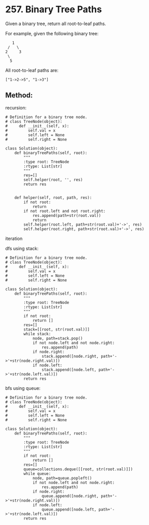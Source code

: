 # 257. Binary Tree Paths

Given a binary tree, return all root-to-leaf paths.

For example, given the following binary tree:

       1
     /   \
    2     3
     \
      5
      
All root-to-leaf paths are:

    ["1->2->5", "1->3"]
    
## Method:

recursion:

    # Definition for a binary tree node.
    # class TreeNode(object):
    #     def __init__(self, x):
    #         self.val = x
    #         self.left = None
    #         self.right = None
    
    class Solution(object):
        def binaryTreePaths(self, root):
            """
            :type root: TreeNode
            :rtype: List[str]
            """
            res=[]
            self.helper(root, '', res)
            return res
            
            
        def helper(self, root, path, res):
            if not root:
                return
            if not root.left and not root.right:
                res.append(path+str(root.val))
                return
            self.helper(root.left, path+str(root.val)+'->', res)
            self.helper(root.right, path+str(root.val)+'->', res)
            
iteration

dfs using stack:

    # Definition for a binary tree node.
    # class TreeNode(object):
    #     def __init__(self, x):
    #         self.val = x
    #         self.left = None
    #         self.right = None
    
    class Solution(object):
        def binaryTreePaths(self, root):
            """
            :type root: TreeNode
            :rtype: List[str]
            """
            if not root:
                return []
            res=[]
            stack=[[root, str(root.val)]]
            while stack:
                node, path=stack.pop()
                if not node.left and not node.right:
                    res.append(path)
                if node.right:
                    stack.append([node.right, path+'->'+str(node.right.val)])
                if node.left:
                    stack.append([node.left, path+'->'+str(node.left.val)])
            return res
                    
bfs using queue:

    # Definition for a binary tree node.
    # class TreeNode(object):
    #     def __init__(self, x):
    #         self.val = x
    #         self.left = None
    #         self.right = None
    
    class Solution(object):
        def binaryTreePaths(self, root):
            """
            :type root: TreeNode
            :rtype: List[str]
            """
            if not root:
                return []
            res=[]
            queue=collections.deque([[root, str(root.val)]])
            while queue:
                node, path=queue.popleft()
                if not node.left and not node.right:
                    res.append(path)
                if node.right:
                    queue.append([node.right, path+'->'+str(node.right.val)])
                if node.left:
                    queue.append([node.left, path+'->'+str(node.left.val)])
            return res
                    